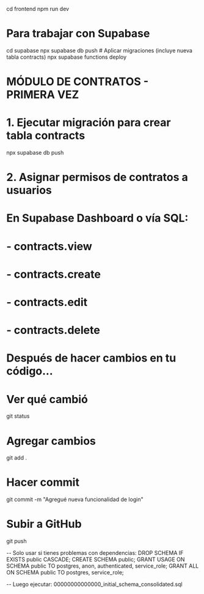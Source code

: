 cd frontend
npm run dev

# Para trabajar con Supabase
cd supabase
npx supabase db push  # Aplicar migraciones (incluye nueva tabla contracts)
npx supabase functions deploy

# MÓDULO DE CONTRATOS - PRIMERA VEZ
# 1. Ejecutar migración para crear tabla contracts
npx supabase db push

# 2. Asignar permisos de contratos a usuarios
# En Supabase Dashboard o vía SQL:
# - contracts.view
# - contracts.create  
# - contracts.edit
# - contracts.delete

# Después de hacer cambios en tu código...

# Ver qué cambió
git status

# Agregar cambios
git add .

# Hacer commit
git commit -m "Agregué nueva funcionalidad de login"

# Subir a GitHub
git push

-- Solo usar si tienes problemas con dependencias:
DROP SCHEMA IF EXISTS public CASCADE;
CREATE SCHEMA public;
GRANT USAGE ON SCHEMA public TO postgres, anon, authenticated, service_role;
GRANT ALL ON SCHEMA public TO postgres, service_role;

-- Luego ejecutar: 00000000000000_initial_schema_consolidated.sql